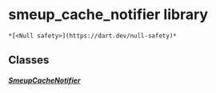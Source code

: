 


# smeup_cache_notifier library






    *[<Null safety>](https://dart.dev/null-safety)*





## Classes

##### [SmeupCacheNotifier](../smeup_models_notifiers_smeup_cache_notifier/SmeupCacheNotifier-class.md)



 















